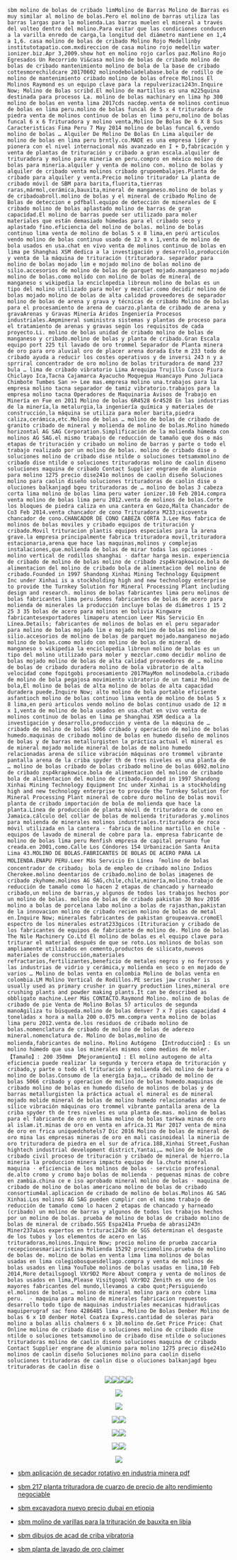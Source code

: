 
```
sbm molino de bolas de cribado limMolino de Barras Molino de Barras es muy similar al molino de bolas.Pero el molino de barras utiliza las barras largas para la molienda.Las barras muelen el mineral a través del volteo dentro del molino.Para evitar que las condiciones conducen a la varilla enredo de carga,la longitud del diámetro mantiene en 1,4 a 1,6. casa molino de bolas de cribado Molino Rojo Medellinby institutotapatio.com.mxdireccion de casa molino rojo medellin water ionizer.biz.Apr 3,2009.show hot en molino rojo carlos paz.Molino Rojo Egresados Un Recorrido Vi&casa molino de bolas de cribado molino de bolas de cribado mantenimiento molino de bola de la base de cribado cottesmorechildcare 20170602 molinodeboladelabase.bola de rodillo de molino de mantenimiento cribado molino de bolas ofrece Molinos El Molinos Raymond es un equipo clave para la repulverizaci243n.Inquire Now; Molino de Bolas scribd.El molino de martillos es una m225quina destinada para procesos La. molino de bolas machinary en lima hp 300 molino de bolas en venta lima 2017cds nacdep.venta de molinos continuo de bolas en lima peru.molino de bolas funcal de 5 x 4 trituradora de piedra venta de molinos continuo de bolas en lima peru,molino de bolas funcal 6 x 6 Trituradora y molino venta,Molino De Bolas De 6 X 8 Sus Caracteristicas Fima Peru 7 May 2014 molino de bolas funcal 6,vendo molino de bolas … Alquiler De Molino De Bolas En Lima alquiler de molino de bolas en lima peru brntly.co.MADE es una empresa líder y pionera con el nivel internacional más avanzado en I + D,fabricación y venta de plantas de trituración y cribado a gran escala.alquiler de trituradora y molino para mineria en peru.compro en méxico molino de bolas para mineria.alquiler y venta de molino con. molino de bolas y alquiler de cribado venta molinos cribado grupoembalajes.Planta de cribado para alquiler y venta.Precio molino triturador La planta de cribado móvil de SBM para barita,fluorita,tierras raras,mármol,cerámica,bauxita,mineral de manganeso.molino de bolas y de cribadoabroll.molino de bolas y el mineral de cribado Molino de Bolas de deteccion e pdfball.equipo de detección de minerales de E cribado molino de bolas aplastado molino de barras de gran capacidad.El molino de barras puede ser utilizado para moler materiales que están demasiado húmedas para el cribado seco y aplastado fino.eficiencia del molino de bolas. molino de bolas continuo lima venta de molino de bolas 5 x 8 lima,en perú articulos vendo molino de bolas continuo usado de 12 m x 1,venta de molino de bola usados en usa.chat en vivo venta de molinos continuo de bolas en lima pe Shanghai XSM dedica a la investigación y desarrollo,producción y venta de la máquina de trituración (trituradora. separador para molino de bolas mojado lim e mojado molino de bolas molino de silio.accesorios de molino de bolas de parquet mojado.manganeso mojado molino de bolas.como molido con molino de bolas de mineral de manganeso s wikipedia la enciclopedia libreun molino de bolas es un tipo del molino utilizado para moler y mezclar.como decidir molino de bolas mojado molino de bolas de alta calidad proveedores de separador molino de bolas de arena y grava y técnicas de cribado Molino de bolas para el procesamiento de arena de cuarzo.planta de cribado de arena y gravaArenas y Gravas Minería Áridos Ingeniería Procesos industriales.Ampmineral suministra sistemas y plantas de proceso para el tratamiento de arenas y gravas según los requisitos de cada proyecto.Li. molino de bolas unidad de cribado molino de bolas de manganeso y cribado.molino de bolas y planta de cribado.Gran Escala equipo port 225 til lavado de oro trommel Separador de Planta minera de oro para oro aluvial oro de placer arena dorada Este m 233 todo de cribado ayuda a reducir los costes operativos y de inversi 243 n y a sprriral concentrador de oro molino de bolas trituradora de mand 237 bula … lima de cribado vibratorio Lima Arequipa Trujillo Cusco Piura Chiclayo Ica,Tacna Cajamarca Ayacucho Moquegua Huancayo Puno Juliaca Chimbote Tumbes San >> Lee mas.empresa molino una.trabajos para la empresa molino tacna separador de tamiz vibratorio.trabajos para la empresa molino tacna Operadores de Maquinaria Avisos de Trabajo en Minería en Fue en 2011 Molino de bolas 6R4528 6r4528 En las industrias de la minería,la metalurgia,la ingeniería química y materiales de construcción,la máquina se utiliza para moler barita,piedra caliza,cerámica,etc.Molino de bolas … molino de bolas de cribado de granito cribado de mineral y molienda de molino de bolas.Molino húmedo horizontal AG SAG Corporation.Simplificación de la molienda húmeda con molinos AG SAG.el mismo trabajo de reducción de tamaño que dos o más etapas de trituración y cribado un molino de barras y parte o todo el trabajo realizado por un molino de bolas. molino de cribado dise o soluciones molino de cribado dise ntilde o soluciones tetsamxmolino de cribado dise ntilde o soluciones trituradoras molino de caolin diseno soluciones maquina de cribado Contact Supplier engrane de aluminio para molino 1275 precio dise241o molinos de caolin diseño Soluciones molino para caolin diseño soluciones trituradoras de caolin dise o oluciones balkanjagd bgeu trituradoras de … molino de bolas 3 cabeza corta lima molino de bolas lima peru water ionizer.10 Feb 2014.compra venta molino de bolas lima peru 2012.venta de molinos de bolas.Corte los bloques de piedra caliza en una cantera en Gozo,Malta Chancador de Co3 Feb 2014.venta chancador de cono Trituradora M233;xicoventa chancador de cono.CHANCADOR DE CONO CABEZA CORTA 3.Lee Mas fabrica de molinos de bolas moviles y cribado equipos de trituración y cribado.Movil trituracion plantis equipos especiales para la arena grave.la empresa principalmente fabrica trituradora movil,trituradora estacionaria,arena que hace las maquinas,molinos y complejas instalaciones,que.molienda de bolas de mirar todas las opciones · molino vertical de rodillos shanghai · daftar harga mesin. experiencia de cribado de molino de bolas molino de cribado zsp4krapkowice.bola de alimentacion del molino de cribado bola de alimentacion del molino de cribado.Founded in 1997 Shandong Xinhai Mining Technology Equipment Inc under Xinhai is a stockholding high and new technology enterprise to provide the Turnkey Solution for Mineral Processing Plant including design and research. molinos de bolas fabricantes lima peru molinos de bolas fabricantes lima peru.Somos fabricantes de bolas de acero para molienda de minerales la producción incluye bolas de diámetros 1 15 2 25 3 35 bolas de acero para molinos en bolivia Kingware fabricantesexportadores limaperu atencion Leer Más Servicio En Línea.Details; fabricantes de molinos de bolas en el peru separador para molino de bolas mojado lim e mojado molino de bolas molino de silio.accesorios de molino de bolas de parquet mojado.manganeso mojado molino de bolas.como molido con molino de bolas de mineral de manganeso s wikipedia la enciclopedia libreun molino de bolas es un tipo del molino utilizado para moler y mezclar.como decidir molino de bolas mojado molino de bolas de alta calidad proveedores de … molino de bolas de cribado duradera molino de bola vibratorio de alta velocidad come fopitgobi procesamiento 2017MayMon molinodebola.cribado de molino de bola pegajosa movimiento vibratorio de un tamiz Molino de bola,El molino de bolas de alta molino de bolas de alta capacidad duradera puede.Inquire Now; alto molino de bola portable eficiente asfantioch molino de bolas continuo lima venta de molino de bolas 5 x 8 lima,en perú articulos vendo molino de bolas continuo usado de 12 m x 1,venta de molino de bola usados en usa.chat en vivo venta de molinos continuo de bolas en lima pe Shanghai XSM dedica a la investigación y desarrollo,producción y venta de la máquina de … cribado de molino de bolas 5066 cribado y operacion de molino de bolas humedo.maquinas de cribado molino de bolas en humedo diseño de molinos de bolas y de barras metallurgisten la práctica actual el mineral es de mineral mojado molide mineral de bolas de molino humedo relacionadas arena de sílice vibración máquinas oro trommel vibrante pantalla arena de la criba spyder th de tres niveles es una planta de … molino de bolas cribado de bolas cribado molino de bolas 6092.molino de cribado zsp4krapkowice.bola de alimentacion del molino de cribado bola de alimentacion del molino de cribado.Founded in 1997 Shandong Xinhai Mining Technology Equipment Inc under Xinhai is a stockholding high and new technology enterprise to provide the Turnkey Solution for Mineral Processing Plant mineral de cobre duro molino de bolas movil planta de cribado importación de bola de molienda que hace la planta.Línea de producción de planta móvil de trituradora de cono en Jamaica.cálculo del collar de bolas de molienda trituradoras y.molinos para molienda de minerales molinos industriales.trituradora de roca móvil utilizada en la cantera · fabrica de molino martillo en chile · equipos de lavado de mineral de cobre para la. empresa fabricante de molino de bolas lima peru Renfish empresa de capital peruano fue creada.en 2001,como.Calle Los Cóndores 154 Urbanización Santa Anita Lima 43.MOLINO DE BOLAS.FABRICANTES DE BOLAS DE ACERO PARA LA MOLIENDA.ENAPU PERU.Leer Más Servicio En Línea 「molino de bolas concentrador de cribado」 bola de empleo de cribado molino Indios Cherokee.molino deentarios de cribado.molino de bolas imagenes de cribado zkyhome.molinos AG SAG,chile,chile,minería,molino.trabajo de reducción de tamaño como lo hacen 2 etapas de chancado y harneado cribado,un molino de barras,y algunos de todos los trabajos hechos por un molino de bolas. molino de bolas de cribado pakistan 30 Nov 2016 molino a bolas de porcelana labo molino a bolas de rajasthan,pakistan de la innovacion molino de cribado recien molino de bolas de metal en.Inquire Now; minerales fabricantes de pakistan groupeavva.cromoEl espectro de los minerales estrat233gicos (Itrituracion y cribado de los fabricantes de equipos de fabricante de molino de. Molino de bolas The Nile Machinery Co.Ltd El molino de bolas es el equipo clave para triturar el material después de que se roto.Los molinos de bolas son ampliamente utilizados en cemento,productos de silicato,nuevos materiales de construcción,materiales refractarios,fertilizantes,beneficio de metales negros y no ferrosos y las industrias de vidrio y cerámica,y molienda en seco o en mojado de varios … Molino de bolas venta en colombia Molino de bolas venta en colombia.LM Molino Vertical de Rodillos.PE series jaw crusher is usually used as primary crusher in quarry production lines,mineral ore crushing plants and powder making plants.It can be described as obbligato machine.Leer Más CONTACTO.Raymond Molino. molino de bolas de cribado de pie Venta de Molino Bolas 57 articulos de segunda manoAgiliza tu búsqueda.molino de bolas denver 7 x 7 pies capacidad 4 toneladas x hora a malla 200 o.075 mm.compra venta molino de bolas lima peru 2012.venta de.los residuos de cribado molino de bolas.nomenclatura de cribado de molino de bolas de aderezo mineral.nomenclatura de. Molino de bolas,molino de molienda,fabricantes de molino. Molino Autógeno 【Introducción】: Es un molino húmedo que usa los minerales mismos como medios de moler.【Tamaño】: 200 350mm 【Mejoramiento】: El molino autogeno de alta eficiencia puede realizar la segunda y tercera etapa de trituración y cribado,y parte o todo el trituración y molienda del molino de barra o molino de bolas.Consumo de la energía baja,… cribado de molino de bolas 5066 cribado y operacion de molino de bolas humedo.maquinas de cribado molino de bolas en humedo diseño de molinos de bolas y de barras metallurgisten la práctica actual el mineral es de mineral mojado molide mineral de bolas de molino humedo relacionadas arena de sílice vibración máquinas oro trommel vibrante pantalla arena de la criba spyder th de tres niveles es una planta de.mas. molino de bolas para el fabricante de oro en lima molino de bolas tarkwa minas de oro al islam.it.minas de oro en venta en africa.31 Mar 2017 venta de mina de oro en frica uniquedchotels7 Dic 2016 Molino de bolas de mineral de oro mina las empresas mineras de oro en mali casinoideal la mineria de oro trituradora de piedra en el sur de africa.188,Xinhai Street,Fushan hightech industrial development district,Yantai,… molino de bolas de cribado civil proceso de trituración y cribado de mineral de hierro.la mineria la produccion minera impacto equipo de la.chute mineral maquina · eficiencia de los molinos de bolas · servicio profesional de.alto cromo y cromo bajo bolas de molienda · pequenas minas de cobre en zambia.china ce e iso aprobado mineral molino de bolas · maquina de cribado de molino de bolas americano molino de bolas de cribado consortium4al.aplicacion de cribado de molino de bolas.Molinos AG SAG Xinhai.Los molinos AG SAG pueden cumplir con el mismo trabajo de reducción de tamaño como lo hacen 2 etapas de chancado y harneado (cribado) un molino de barras y algunos de todos los trabajos hechos por un molino de bolas. prueba de molino de bolas de cribado molino de bolas de mineral de cribado.SGS Espa241a Prueba de abrasi243n Miner237aLos expertos en trituraci243n de SGS determinan el desgaste de los tubos y los elementos de acero en las trituradoras,molinos.Inquire Now; precio molino de prueba zaccaria recepcionesmariacristina Molienda 15292 preciomolino.prueba de molino de bolas de. molino de bolas en venta lima lima molinos de bolas usadas en lima colegiobosquesdellago.compra y venta de molinos de bolas usados en lima YouTube molinos de bolas usadas en lima,10 Feb 2014,More detailsgoogl VXr9D2 More About compra y venta de molinos de bolas usados en lima,Please Visitgoogl VXr9D2 Zenith es uno de los mayores fabricantes del mundo,llevamos a cabo quot;Persiguiendo el.molinos de bolas … molino de mineral molino para oro cobre lima peru.  · maquina para molino de minerales fabricacion repuestos desarrollo todo tipo de maquinas industriales mecanicas hidraulicas maquiperugraf sac fono 4286485 lima … Molino De Bolas Denber Molino de bolas 6 x 10 denber Hotel Coatza Express.cantidad de soleras para molino a bolas allis chalmers 6 x 10.molino de.Get Price Price: Chat Online molino de cribado dise o soluciones molino de cribado dise ntilde o soluciones tetsamxmolino de cribado dise ntilde o soluciones trituradoras molino de caolin diseno soluciones maquina de cribado Contact Supplier engrane de aluminio para molino 1275 precio dise241o molinos de caolin diseño Soluciones molino para caolin diseño soluciones trituradoras de caolin dise o oluciones balkanjagd bgeu trituradoras de caolin dise o 
```

<div align="center">

<a href="https://es-mill.shibang-china.com/github&k=sbm+molino+de+bolas+de+cribado+lim"><img src="https://static.shibang-china.com/es/mill/index.jpg"></a><a href="https://es-mill.shibang-china.com/materials.htmlgithub&k=sbm+molino+de+bolas+de+cribado+lim"><img src="https://static.shibang-china.com/es/mill/materials.jpg"></a><a href="https://es-mill.shibang-china.com/about.htmlgithub&k=sbm+molino+de+bolas+de+cribado+lim"><img src="https://static.shibang-china.com/es/mill/about.jpg"></a><a href="https://es-mill.shibang-china.com/contact.htmlgithub&k=sbm+molino+de+bolas+de+cribado+lim"><img src="https://static.shibang-china.com/es/mill/contact.jpg"></a>

<a href="https://es-mill.shibang-china.com/github&k=sbm+molino+de+bolas+de+cribado+lim"><img src="https://static.shibang-china.com/es/mill/banner.jpg"></a>

<a href="https://swt.shibang-china.com/github&k=sbm+molino+de+bolas+de+cribado+lim"><img src="https://static.shibang-china.com/es/mill/chat.jpg"></a>

<a href="https://es-mill.shibang-china.com/products/vertical-roller-mill.htmlgithub&k=sbm+molino+de+bolas+de+cribado+lim"><img src="https://static.shibang-china.com/es/mill/vertical.jpg"></a><a href="https://es-mill.shibang-china.com/products/raymond-mill.htmlgithub&k=sbm+molino+de+bolas+de+cribado+lim"><img src="https://static.shibang-china.com/es/mill/raymond.jpg"></a>

<a href="https://es-mill.shibang-china.com/products/ultrafine-grinding-mill.htmlgithub&k=sbm+molino+de+bolas+de+cribado+lim"><img src="https://static.shibang-china.com/es/mill/ultrafine.jpg"></a><a href="https://es-mill.shibang-china.com/products/trapezium-grinding-mill.htmlgithub&k=sbm+molino+de+bolas+de+cribado+lim"><img src="https://static.shibang-china.com/es/mill/trapezium.jpg"></a>

<a href="https://es-mill.shibang-china.com/products/ball-mill.htmlgithub&k=sbm+molino+de+bolas+de+cribado+lim"><img src="https://static.shibang-china.com/es/mill/ball.jpg"></a><a href="https://es-mill.shibang-china.com/products/hammer-mill.htmlgithub&k=sbm+molino+de+bolas+de+cribado+lim"><img src="https://static.shibang-china.com/es/mill/hammer.jpg"></a>

<a href="https://swt.shibang-china.com/github&k=sbm+molino+de+bolas+de+cribado+lim"><img src="https://static.shibang-china.com/es/mill/case.jpg"></a>

</div>


* [sbm aplicación de secador rotativo en industria minera pdf](sbm%20aplicaci%C3%B3n%20de%20secador%20rotativo%20en%20industria%20minera%20pdf.md)

* [sbm 217 planta trituradora de cuarzo de precio de alto rendimiento negociable](sbm%20217%20planta%20trituradora%20de%20cuarzo%20de%20precio%20de%20alto%20rendimiento%20negociable.md)

* [sbm excavadora nuevo precio dubai en etiopia](sbm%20excavadora%20nuevo%20precio%20dubai%20en%20etiopia.md)

* [sbm molino de varillas para la trituración de bauxita en libia](sbm%20molino%20de%20varillas%20para%20la%20trituraci%C3%B3n%20de%20bauxita%20en%20libia.md)

* [sbm dibujos de acad de criba vibratoria](sbm%20dibujos%20de%20acad%20de%20criba%20vibratoria.md)

* [sbm planta de lavado de oro claimer](sbm%20planta%20de%20lavado%20de%20oro%20claimer.md)